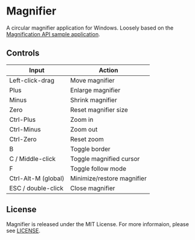 Magnifier
=========
A circular magnifier application for Windows. Loosely based on the [Magnification API sample application](https://github.com/Microsoft/Windows-classic-samples/blob/master/Samples/Magnification/cpp/Windowed/MagnifierSample.cpp).

Controls
--------
| Input               | Action                     |
| ------------------- | -------------------------- |
| Left-click-drag     | Move magnifier             |
| Plus                | Enlarge magnifier          |
| Minus               | Shrink magnifier           |
| Zero                | Reset magnifier size       |
| Ctrl-Plus           | Zoom in                    |
| Ctrl-Minus          | Zoom out                   |
| Ctrl-Zero           | Reset zoom                 |
| B                   | Toggle border              |
| C / Middle-click    | Toggle magnified cursor    |
| F                   | Toggle follow mode         |
| Ctrl-Alt-M (global) | Minimize/restore magnifier |
| ESC / double-click  | Close magnifier            |

License
-------
Magnifier is released under the MIT License. For more informaion, please see [LICENSE](LICENSE).
